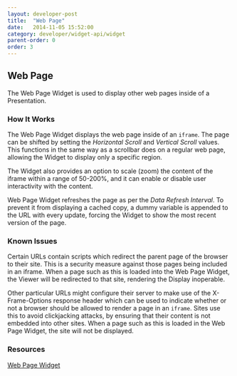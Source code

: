 ```yaml
---
layout: developer-post
title:  "Web Page"
date:   2014-11-05 15:52:00
category: developer/widget-api/widget
parent-order: 0
order: 3
---
```



## Web Page

The Web Page Widget is used to display other web pages inside of a Presentation.

### How It Works

The Web Page Widget displays the web page inside of an `iframe`. The page can be shifted by setting the *Horizontal Scroll* and *Vertical Scroll* values. This functions in the same way as a scrollbar does on a regular web page, allowing the Widget to display only a specific region.

The Widget also provides an option to scale (zoom) the content of the iframe within a range of 50-200%, and it can enable or disable user interactivity with the content.

Web Page Widget refreshes the page as per the *Data Refresh Interval*. To prevent it from displaying a cached copy, a dummy variable is appended to the URL with every update, forcing the Widget to show the most recent version of the page.

### Known Issues

Certain URLs contain scripts which redirect the parent page of the browser to their site. This is a security measure against those pages being included in an iframe. When a page such as this is loaded into the Web Page Widget, the Viewer will be redirected to that site, rendering the Display inoperable.

Other particular URLs might configure their server to make use of the X-Frame-Options response header which can be used to indicate whether or not a browser should be allowed to render a page in an `iframe`. Sites use this to avoid clickjacking attacks, by ensuring that their content is not embedded into other sites. When a page such as this is loaded in the Web Page Widget, the site will not be displayed.

### Resources
[Web Page Widget](https://github.com/Rise-Vision/widget-web-page)